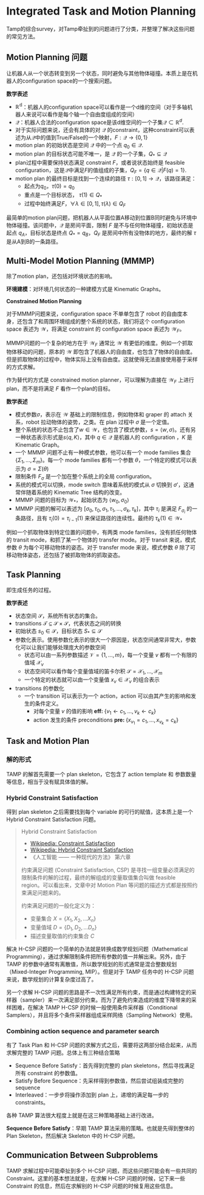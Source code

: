 # Integrated Task and Motion Planning
Tamp的综合survey，对Tamp牵扯到的问题进行了分类，并整理了解决这些问题的常见方法。

## Motion Planning 问题
让机器人从一个状态转变到另一个状态，同时避免与其他物体碰撞。本质上是在机器人的configuration space的一个搜索问题。

**数学表述**
- $\mathbb{R^d}$：机器人的configuration space可以看作是一个d维的空间（对于多轴机器人来说可以看作是每个轴一个自由度组成的空间）
- $\mathcal{Q}$：机器人合法的configuration space是该d维空间的一个子集$\mathcal{Q}\subset \mathbb{R}^d$.
- 对于实际问题来说，还会有具体的对 $\mathcal{Q}$ 的constraint，这种constraint可以表述为从$\mathcal{Q}$中的值到True/False的一个映射，$F:\mathcal{Q}\rightarrow \{0, 1\}$
- motion plan 的初始状态是空间 $\mathcal{Q}$ 中的一个点 $q_0\in \mathcal{Q}$.
- motion plan 的目标状态可能不唯一，是 $\mathcal{Q}$ 的一个子集，$Q_*\subseteq\mathcal{Q}$
- plan过程中需要保持状态满足 constraint $F$，或者说状态始终是 feasible configuration，这是$\mathcal{Q}$中满足$F$的值组成的子集，$Q_F = \{q \in \mathcal{Q} | F(q) = 1\}$.
- motion plan 的最终目标是找到一个连续的路径 $\tau : [0,1] \rightarrow \mathcal{Q}$，该路径满足：
  - 起点为$q_0$，$\tau(0) = q_0$
  - 重点是一个目标状态， $\tau(1) \in Q_*$
  - 过程中始终满足$F$，$\forall \lambda \in [0,1], \tau(\lambda) \in Q_F$

最简单的motion plan问题，把机器人从平面位置A移动到位置B同时避免与环境中物体碰撞。该问题中，$\mathcal{Q}$ 是房间平面，限制 $F$ 是不与任何物体碰撞，初始状态是起点 $q_A$，目标状态是终点 $Q_* = {q_B}$，$Q_F$ 是房间中所有没物体的地方，最终的解 $\tau$ 是从A到B的一条路径。

## Multi-Model Motion Planning (MMMP)
除了motion plan，还包括对环境状态的影响。

**环境建模**：对环境几何状态的一种建模方式是 Kinematic Graphs。

**Constrained Motion Planning**

对于MMMP问题来说，configuration space 不单单包含了 robot 的自由度本身，还包含了和周围环境组成的整个系统的状态，我们将这个 configuration space 表述为 $\mathcal{W}$，将满足 constraint 的 configuration space 表述为 $\mathcal{W}_F$。

MMMP问题的一个复杂的地方在于 $\mathcal{W}_F$ 通常比 $\mathcal{W}$ 有更低的维度。例如一个抓取物体移动的问题，原本的 $\mathcal{W}$ 即包含了机器人的自由度，也包含了物体的自由度。但是抓取物体的过程中，物体实际上没有自由度。这就使得无法直接使用基于采样的方式求解。

作为替代的方式是 constrained motion planner，可以理解为直接在 $\mathcal{W}_F$ 上进行plan，而不是将满足 $F$ 看作一个plan的目标。

**数学表述**
- 模式参数$\sigma$，表示在 $\mathcal{W}$ 基础上的限制信息，例如物体和 graper 的 attach 关系，robot 拉动物体的姿势，之类。在 plan 过程中 $\sigma$ 是一个定值。
- 整个系统的状态不止包含了$w\in \mathcal{W}$，也包含了模式参数，$s=\langle w, \sigma \rangle$。还有另一种状态表示形式是$s\langle q, K\rangle$，其中 $q \in \mathcal{Q}$ 是机器人的 configuration ，$K$ 是 Kinematic Graph。
- 一个 MMMP 问题不止有一种模式参数，他可以有一个 mode families 集合 $\{ \Sigma_1, ..., \Sigma_m \}$。每一个 mode families 都有一个参数 $\theta$，一个特定的模式可以表示为 $\sigma = \Sigma(\theta)$
- 限制条件 $F_\sigma$ 是一个加在整个系统上的全局 configuration。
- 系统的模式可以切换，mode switch 意味着系统的模式从 $\sigma$ 切换到 $\sigma'$，这通常伴随着系统的 Kinematic Tree 结构的改变。
- MMMP 问题的目标为 $\mathcal{W}_*$，起始状态为 $\langle w_0, \sigma_0 \rangle$
- MMMP 问题的解可以表述为 $[\sigma_0, \tau_0, \sigma_1, \tau_1, ... , \sigma_k, \tau_k]$，其中 $\tau_i$ 是满足 $F_{\sigma_i}$ 的一条路径，且有 $\tau_i(0) = \tau_{i-1}(1)$ 来保证路径的连续性。最终的 $\tau_k(1) \in \mathcal{W}_*$

例如一个抓取物体到特定位置的问题中，有两类 mode families，没有抓任何物体的 transit mode，和抓了某一个物体的 transfer mode。对于 transit 来说，模式参数 $\theta$ 为每个可移动物体的姿态。对于 transfer mode 来说，模式参数 $\theta$ 除了可移动物体姿态，还包括了被抓取物体的抓取姿态。

## Task Planning
即生成任务的过程。

**数学表述**
- 状态空间 $\mathcal{S}$，系统所有状态的集合。
- transitions $\mathcal{T} \subseteq \mathcal{S} \times \mathcal{S}$，代表状态之间的转换
- 初始状态 $s_0 \in \mathcal{S}$，目标状态 $S_* \subseteq \mathcal{S}$
- 参数化表示。使用参数化表示的很大一个原因是，状态空间通常非常大，参数化可以让我们能够处理庞大的参数空间
  - 状态可以由一系列参数描述 $\mathcal{V} = \{1, ..., m\}$，每一个变量 $v$ 都有一个有限的值域 $\mathcal{X}_v$
  - 状态空间可以看作每个变量值域的笛卡尔积 $\mathcal{S} = \mathcal{X}_1, ..., \mathcal{X}_m$
  - 一个特定的状态就可以由一个变量值 $x_v \in \mathcal{X}_v$ 的组合表示
- transitions 的参数化
  - 一个 transition 可以表示为一个 action，action 可以由其产生的影响和发生的条件定义。
    - 对每个变量 $v$ 的值的影响 $\textbf{eff: } \{v_1 \leftarrow c_1, ..., v_k \leftarrow c_k\}$
    - action 发生的条件 preconditions $\textbf{pre: } \{ x_{v_1} = c_1, ..., x_{v_k} = c_k \}$

## Task and Motion Plan
### 解的形式
TAMP 的解首先需要一个 plan skeleton，它包含了 action template 和 参数数量等信息，相当于没有赋具体值的解。

### Hybrid Constraint Satisfaction
得到 plan skeleton 之后需要找到每个 variable 的可行的赋值，这本质上是一个 Hybrid Constraint Satisfaction 问题。

> Hybrid Constraint Satisfaction
> - [Wikipedia: Constraint Satisfaction](https://en.wikipedia.org/wiki/Constraint_satisfaction)
> - [Wikipedia: Hybrid Constraint Satisfaction](https://en.wikipedia.org/wiki/Hybrid_algorithm_(constraint_satisfaction))
> - 《人工智能 —— 一种现代的方法》 第六章
> 
> 约束满足问题 (Constraint Satisfaction, CSP) 是寻找一组变量必须满足的限制条件的解的过程，最终的解组成的变量取值集合叫做 feasible region。可以看出来，文章中对 Motion Plan 等问题的描述方式都是按照约束满足问题来的。
> 
> 约束满足问题的一般化定义为：
> - 变量集合 $X=\{X_1, X_2, ... X_n\}$
> - 变量值域 $D=\{D_1, D_2, ... D_n\}$
> - 描述变量取值的约束集合 $C$

解决 H-CSP 问题的一个简单的办法就是转换成数学规划问题（Mathematical Programming），通过求解限制条件把所有参数的值一并解出来。另外，由于 TAMP 的参数中通常有离散值，所以数学规划的形式通常是混合整数规划（Mixed-Integer Programming, MIP）。但是对于 TAMP 任务中的 H-CSP 问题来说，数学规划的计算复杂度过高了。

另一个求解 H-CSP 问题的思路是不一次性满足所有约束，而是通过构建特定的采样器（sampler）来一次满足部分约束。而为了避免约束造成的维度下降带来的采样困难，在解决 TAMP H-CSP 的时候一般使用条件采样器（Conditional Samplers），并且将多个条件采样器组成采样网络（Sampling Network）使用。

### Combining action sequence and parameter search
有了 Task Plan 和 H-CSP 问题的求解方式之后，需要将这两部分结合起来，从而求解完整的 TAMP 问题。总体上有三种结合策略
- Sequence Before Satisfy：首先得到完整的 plan skeletons，然后寻找满足所有 constraint 的参数值。
- Satisfy Before Sequence：先采样得到参数值，然后尝试组装成完整的 sequence
- Interleaved：一步步将操作添加到 plan 上，递增的满足每一步的 constraints。

各种 TAMP 算法很大程度上就是在这三种策略基础上进行改进。

**Sequence Before Satisfy**：早期 TAMP 算法采用的策略。也就是先得到整体的 Plan Skeleton，然后解决 Skeleton 中的 H-CSP 问题。

## Communication Between Subproblems
TAMP 求解过程中可能牵扯到多个 H-CSP 问题，而这些问题可能会有一些共同的 Constraint。这里的基本想法就是，在求解 H-CSP 问题的时候，记下来一些 Constraint 的信息，然后在求解别的 H-CSP 问题的时候复用这些信息。
